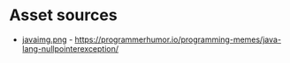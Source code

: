 # Asset sources

- [javaimg.png](javaimg.png) - https://programmerhumor.io/programming-memes/java-lang-nullpointerexception/

